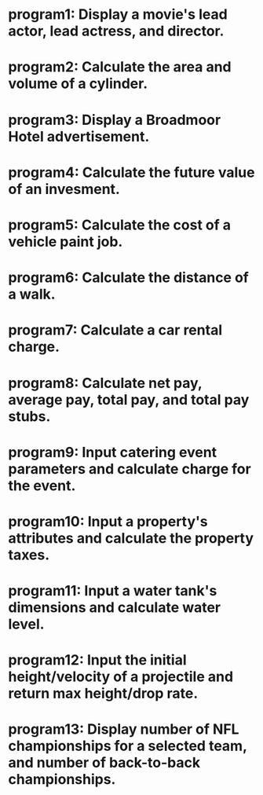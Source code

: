 # program1: Display a movie's lead actor, lead actress, and director.
# program2: Calculate the area and volume of a cylinder.
# program3: Display a Broadmoor Hotel advertisement.
# program4: Calculate the future value of an invesment.
# program5: Calculate the cost of a vehicle paint job.
# program6: Calculate the distance of a walk.
# program7: Calculate a car rental charge.
# program8: Calculate net pay, average pay, total pay, and total pay stubs.
# program9: Input catering event parameters and calculate charge for the event.
# program10: Input a property's attributes and calculate the property taxes.
# program11: Input a water tank's dimensions and calculate water level.
# program12: Input the initial height/velocity of a projectile and return max height/drop rate.
# program13: Display number of NFL championships for a selected team, and number of back-to-back championships.
